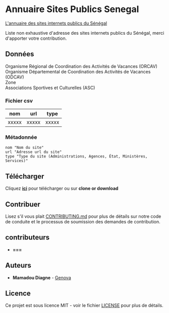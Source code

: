 # Annuaire Sites Publics Senegal
[L'annuaire des sites internets publics du Sénégal](/data/annuaire.csv)

Liste non exhaustive d'adresse des sites internets publics du Sénégal, merci d'apporter votre contribution.

## Données
Organisme Régional de Coordination des Activités de Vacances (ORCAV)  
Organisme Départemental de Coordination des Activités de Vacances (ODCAV)  
Zone  
Associations Sportives et Culturelles (ASC)

### Fichier csv

| nom  | url | type |
| --------- |:-----:|:-----:|
|   xxxxx   | xxxxx | xxxxx |

### Métadonnée
```
nom "Nom du site"
url "Adresse url du site"
type "Type du site (Administrations, Agences, État, Ministères, Services)"

```

## Télécharger

Cliquez [**ici**](https://github.com/senegalouvert/annuaire-sites-publics-senegal/archive/master.zip) pour télécharger ou sur **clone or download**

## Contribuer

Lisez s'il vous plait [CONTRIBUTING.md](CONTRIBUTING.md) pour plus de détails sur notre code de conduite et le processus de soumission des demandes de contribution.

## contributeurs

* **===**

## Auteurs

* **Mamadou Diagne** - [Genova](https://github.com/genova)

## Licence

Ce projet est sous licence MIT - voir le fichier [LICENSE](LICENSE) pour plus de détails.
